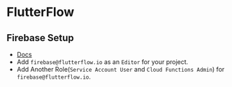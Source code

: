 # FlutterFlow

## Firebase Setup

- [Docs](https://docs.flutterflow.io/data-and-backend/firebase/firebase-setup)
- Add `firebase@flutterflow.io` as an `Editor` for your project.
- Add Another Role(`Service Account User` and `Cloud Functions Admin`) for `firebase@flutterflow.io`.
